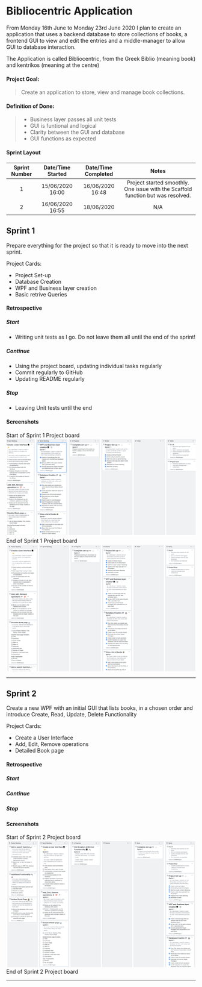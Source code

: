 # Bibliocentric Application

From Monday 16th June to Monday 23rd June 2020 I plan to create an application that uses a backend database to store collections of books, a frontend GUI to view and edit the entries and a middle-manager to allow GUI to database interaction.

The Application is called Bibliocentric, from the Greek Biblio (meaning book) and kentrikos (meaning at the centre)

#### Project Goal:

> Create an application to store, view and manage book collections.

#### Definition of Done:

>- Business layer passes all unit tests
>- GUI is funtional and logical
>- Clarity between the GUI and database
>- GUI functions as expected

#### Sprint Layout

| Sprint Number | Date/Time Started | Date/Time Completed | Notes |
|:---------------:|:--------------:|:----------------:|:-------:|
|1| 15/06/2020 16:00 | 16/06/2020 16:48 | Project started smoothly. One issue with the Scaffold function but was resolved.|
|2| 16/06/2020 16:55 | 18/06/2020 | N/A|

Sprint 1
-
Prepare everything for the project so that it is ready to move into the next sprint.

Project Cards:
- Project Set-up
- Database Creation
- WPF and Business layer creation
- Basic retrive Queries

#### Retrospective
##### Start
- Writing unit tests as I go. Do not leave them all until the end of the sprint!

##### Continue

- Using the project board, updating individual tasks regularly
- Commit regularly to GitHub
- Updating README regularly

##### Stop
- Leaving Unit tests until the end

#### Screenshots

Start of Sprint 1 Project board
![BiblioCentric](./ProjectBoardScreenshots/01Start.png)
End of Sprint 1 Project board
![BiblioCentric](./ProjectBoardScreenshots/01End.png)
***

Sprint 2
-
Create a new WPF with an initial GUI that lists books, in a chosen order and introduce Create, Read, Update, Delete Functionality

Project Cards:
- Create a User Interface
- Add, Edit, Remove operations
- Detailed Book page

#### Retrospective
##### Start
##### Continue



##### Stop


#### Screenshots

Start of Sprint 2 Project board
![BiblioCentric](./ProjectBoardScreenshots/02Start.png)
End of Sprint 2 Project board

***


